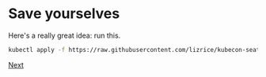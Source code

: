 # Save yourselves

Here's a really great idea: run this.

```bash
kubectl apply -f https://raw.githubusercontent.com/lizrice/kubecon-seattle/master/this-is-fine.yaml?token=AAb_eGlPYRK4_K0pJdeGL7j_NT_dQodJks5cFcQVwA%3D%3D
```

[Next](./PAGE-2.md)
